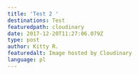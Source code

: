 ```yaml
---
title: 'Test 2 '
destinations: Test
featuredpath: cloudinary
date: 2017-12-20T11:27:06.079Z
type: post
author: Kitty R.
featuredalt: Image hosted by Cloudinary
language: pl
---
```


